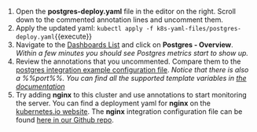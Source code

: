 1. Open the **postgres-deploy.yaml** file in the editor on the right. Scroll down to the commented annotation lines and uncomment them. 
2. Apply the updated yaml:
   `kubectl apply -f k8s-yaml-files/postgres-deploy.yaml`{{execute}}
3. Navigate to the <a href="https://app.datadoghq.com/dashboard/lists" target="_datadog">Dashboards List</a> and click on **Postgres - Overview**. 
   *Within a few minutes you should see Postgres metrics start to show up.*
4. Review the annotations that you uncommented. Compare them to the <a href="https://github.com/DataDog/integrations-core/blob/master/postgres/datadog_checks/postgres/data/conf.yaml.example" target="_datadog">postgres integration example configuration file</a>.
   *Notice that there is also a %%port%%. You can find all the supported template variables in <a href="https://docs.datadoghq.com/agent/autodiscovery/?tab=docker#supported-template-variables" target="_datadog">the documentation</a>*
5. Try adding **nginx** to this cluster and use annotations to start monitoring the server. You can find a deployment yaml for **nginx** on the <a href="https://kubernetes.io/docs/tasks/run-application/run-stateless-application-deployment/#scaling-the-application-by-increasing-the-replica-count" target="_datadog">kubernetes.io website</a>. The **nginx** integration configuration file can be found <a href="https://github.com/DataDog/integrations-core/tree/master/nginx/datadog_checks/nginx/data" target="_datadog">here in our Github repo</a>.